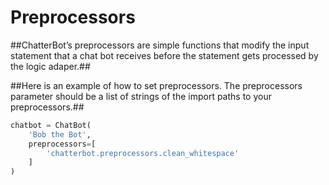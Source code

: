 # Preprocessors #

##ChatterBot’s preprocessors are simple functions that modify the input statement that
a chat bot receives before the statement gets processed by the logic adaper.##

##Here is an example of how to set preprocessors.
The preprocessors parameter should be a list of strings of the import paths to your preprocessors.##

```python
chatbot = ChatBot(
    'Bob the Bot',
    preprocessors=[
        'chatterbot.preprocessors.clean_whitespace'
    ]
)
```
